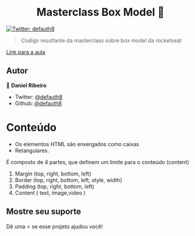 <h1 align="center">Masterclass Box Model 👋</h1>
<p>
  <a href="https://twitter.com/defauth8" target="_blank">
    <img alt="Twitter: defauth8" src="https://img.shields.io/twitter/follow/defauth8.svg?style=social" />
  </a>
</p>

> Codigo resultante da masterclass sobre box model da rocketseat

[Link para a aula](https://www.youtube.com/watch?v=nhW70H9H4gU)
## Autor

👤 **Daniel Ribeiro**

- Twitter: [@defauth8](https://twitter.com/defauth8)
- Github: [@defauth8](https://github.com/defauth8)

# Conteúdo

- Os elementos HTML são enxergados como caixas
- Retangulares.

É composto de 4 partes, que definem um limite para o conteúdo (content)

1.  Margin (top, right, bottom, left)
2.  Border (top, right, bottom, left, style, width)
3.  Padding (top, right, bottom, left)
4.  Content ( text, image,video )

## Mostre seu suporte

Dê uma ⭐️ se esse projeto ajudou você!
